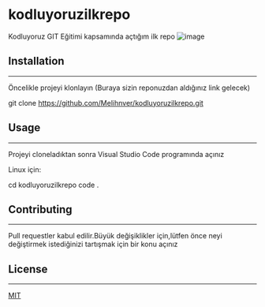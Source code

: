 # kodluyoruzilkrepo
Kodluyoruz GIT Eğitimi kapsamında açtığım ilk repo
![image](https://user-images.githubusercontent.com/105201371/217906142-38df75fc-9ce8-4dc7-a0ca-5052ba014a65.png)

## Installation

<hr>

Öncelikle projeyi klonlayın (Buraya sizin reponuzdan aldığınız link gelecek)

git clone https://github.com/Melihnver/kodluyoruzilkrepo.git

## Usage

<hr>

Projeyi cloneladıktan sonra Visual Studio Code programında açınız

Linux için:

cd kodluyoruzilkrepo
code .

## Contributing

<hr>

Pull requestler kabul edilir.Büyük değişiklikler için,lütfen önce neyi değiştirmek istediğinizi tartışmak için bir konu açınız

## License

<hr>

[MIT](https://choosealicense.com/licenses/mit/)
